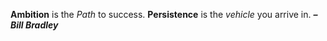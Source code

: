 **Ambition** is the _Path_ to success. **Persistence** is the _vehicle_ you arrive in. 
                         **_– Bill Bradley_**
